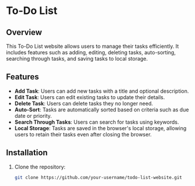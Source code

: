 # To-Do List

## Overview
This To-Do List website allows users to manage their tasks efficiently. It includes features such as adding, editing, deleting tasks, auto-sorting, searching through tasks, and saving tasks to local storage.

## Features
- **Add Task**: Users can add new tasks with a title and optional description.
- **Edit Task**: Users can edit existing tasks to update their details.
- **Delete Task**: Users can delete tasks they no longer need.
- **Auto-Sort**: Tasks are automatically sorted based on criteria such as due date or priority.
- **Search Through Tasks**: Users can search for tasks using keywords.
- **Local Storage**: Tasks are saved in the browser's local storage, allowing users to retain their tasks even after closing the browser.

## Installation
1. Clone the repository:
   ```bash
   git clone https://github.com/your-username/todo-list-website.git
